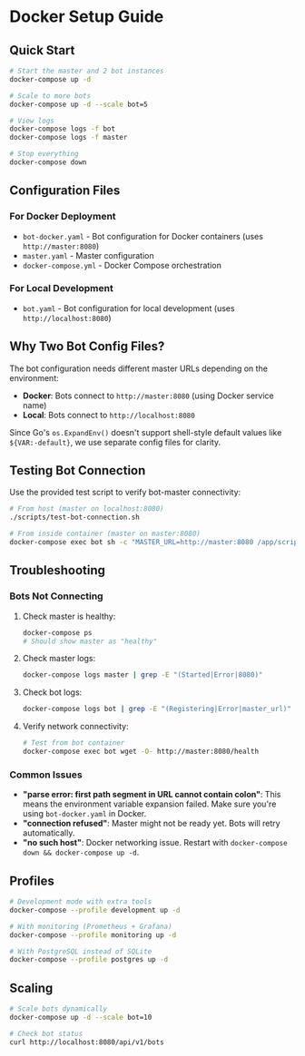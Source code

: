 # Docker Setup Guide

## Quick Start

```bash
# Start the master and 2 bot instances
docker-compose up -d

# Scale to more bots
docker-compose up -d --scale bot=5

# View logs
docker-compose logs -f bot
docker-compose logs -f master

# Stop everything
docker-compose down
```

## Configuration Files

### For Docker Deployment
- `bot-docker.yaml` - Bot configuration for Docker containers (uses `http://master:8080`)
- `master.yaml` - Master configuration
- `docker-compose.yml` - Docker Compose orchestration

### For Local Development
- `bot.yaml` - Bot configuration for local development (uses `http://localhost:8080`)

## Why Two Bot Config Files?

The bot configuration needs different master URLs depending on the environment:
- **Docker**: Bots connect to `http://master:8080` (using Docker service name)
- **Local**: Bots connect to `http://localhost:8080`

Since Go's `os.ExpandEnv()` doesn't support shell-style default values like `${VAR:-default}`, we use separate config files for clarity.

## Testing Bot Connection

Use the provided test script to verify bot-master connectivity:

```bash
# From host (master on localhost:8080)
./scripts/test-bot-connection.sh

# From inside container (master on master:8080)
docker-compose exec bot sh -c "MASTER_URL=http://master:8080 /app/scripts/test-bot-connection.sh"
```

## Troubleshooting

### Bots Not Connecting

1. Check master is healthy:
   ```bash
   docker-compose ps
   # Should show master as "healthy"
   ```

2. Check master logs:
   ```bash
   docker-compose logs master | grep -E "(Started|Error|8080)"
   ```

3. Check bot logs:
   ```bash
   docker-compose logs bot | grep -E "(Registering|Error|master_url)"
   ```

4. Verify network connectivity:
   ```bash
   # Test from bot container
   docker-compose exec bot wget -O- http://master:8080/health
   ```

### Common Issues

- **"parse error: first path segment in URL cannot contain colon"**: This means the environment variable expansion failed. Make sure you're using `bot-docker.yaml` in Docker.
- **"connection refused"**: Master might not be ready yet. Bots will retry automatically.
- **"no such host"**: Docker networking issue. Restart with `docker-compose down && docker-compose up -d`.

## Profiles

```bash
# Development mode with extra tools
docker-compose --profile development up -d

# With monitoring (Prometheus + Grafana)
docker-compose --profile monitoring up -d

# With PostgreSQL instead of SQLite
docker-compose --profile postgres up -d
```

## Scaling

```bash
# Scale bots dynamically
docker-compose up -d --scale bot=10

# Check bot status
curl http://localhost:8080/api/v1/bots
```